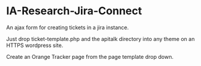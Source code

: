 IA-Research-Jira-Connect
========================

An ajax form for creating tickets in a jira instance.


Just drop ticket-template.php and the apitalk directory into any theme on an HTTPS wordpress site. 

Create an Orange Tracker page from the page template drop down.


